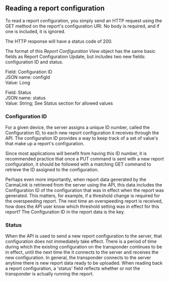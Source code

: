 <h2>Reading a report configuration</h2>
To read a report configuration, you simply send an HTTP request using the GET method on the report's configuration URI. No body is required, and if one is included, it is ignored.  

The HTTP response will have a status code of 200.  

The format of this *Report Configuration View* object has the same basic fields as Report Configuration Update, but includes two new fields: configuration ID and status.  

Field: Configuration ID  
JSON name: configId  
Value: Long  

Field: Status  
JSON name: status  
Value: String; See Status section for allowed values  

<h3>Configuration ID</h3>  
For a given device, the server assigns a unique ID number, called the Configuration ID, to each new report configuration it receives through the API. The configuration ID provides a way to keep track of a set of value's that make up a report's configuration.  

Since most applications will benefit from having this ID number, it is recommended practice that once a PUT command is sent with a new report configuration, it should be followed with a matching GET command to retrieve the ID assigned to the configuration.  

Perhaps even more importantly, when report data generated by the CarmaLink is retrieved from the server using the API, this data includes the Configuration ID of the configuration that was in effect when the report was generated. This matters, for example, if a threshold change is required for the overspeeding report. The next time an overspeeding report is received, how does the API user know which threshold setting was in effect for this report? The Configuration ID in the report data is the key.  

<h3>Status</h3>
When the API is used to send a new report configuration to the server, that configuration does not immediately take effect. There is a period of time during which the existing configuration on the transponder continues to be in effect, until the next time the it connects to the server and receives the new configuration. In general, the transponder connects to the server anytime there is new report data ready to be uploaded. When reading back a report configuration, a 'status' field reflects whether or not the transponder is actually running the report.   


